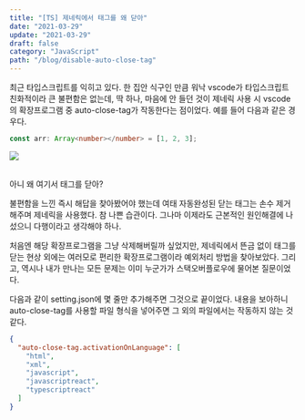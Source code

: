 ```yaml
---
title: "[TS] 제네릭에서 태그를 왜 닫아"
date: "2021-03-29"
update: "2021-03-29"
draft: false
category: "JavaScript"
path: "/blog/disable-auto-close-tag"
---
```


최근 타입스크립트를 익히고 있다. 한 집안 식구인 만큼 워낙 vscode가 타입스크립트 친화적이라 큰 불편함은 없는데, 딱 하나, 마음에 안 들던 것이 제네릭 사용 시 vscode의 확장프로그램 중 auto-close-tag가 작동한다는 점이었다. 예를 들어 다음과 같은 경우다.

```typescript
const arr: Array<number></number> = [1, 2, 3];
```

![](https://ohfun.net/contents/article/images/2019/0701/1561976612478376.jpg)

<br />
아니 왜 여기서 태그를 닫아?

불편함을 느낀 즉시 해답을 찾아봤어야 했는데 여태 자동완성된 닫는 태그는 손수 제거해주며 제네릭을 사용했다. 참 나쁜 습관이다. 그나마 이제라도 근본적인 원인해결에 나섰으니 다행이라고 생각해야 하나.

처음엔 해당 확장프로그램을 그냥 삭제해버릴까 싶었지만, 제네릭에서 뜬금 없이 태그를 닫는 현상 외에는 여러모로 편리한 확장프로그램이라 예외처리 방법을 찾아보았다. 그리고, 역시나 내가 만나는 모든 문제는 이미 누군가가 스택오버플로우에 물어본 질문이었다.

다음과 같이 setting.json에 몇 줄만 추가해주면 그것으로 끝이었다. 내용을 보아하니 auto-close-tag를 사용할 파일 형식을 넣어주면 그 외의 파일에서는 작동하지 않는 것 같다.

```json
{
  "auto-close-tag.activationOnLanguage": [
    "html",
    "xml",
    "javascript",
    "javascriptreact",
    "typescriptreact"
  ]
}
```

